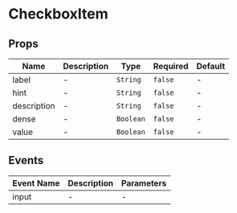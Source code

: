# CheckboxItem

## Props

<!-- @vuese:CheckboxItem:props:start -->
|Name|Description|Type|Required|Default|
|---|---|---|---|---|
|label|-|`String`|`false`|-|
|hint|-|`String`|`false`|-|
|description|-|`String`|`false`|-|
|dense|-|`Boolean`|`false`|-|
|value|-|`Boolean`|`false`|-|

<!-- @vuese:CheckboxItem:props:end -->


## Events

<!-- @vuese:CheckboxItem:events:start -->
|Event Name|Description|Parameters|
|---|---|---|
|input|-|-|

<!-- @vuese:CheckboxItem:events:end -->


